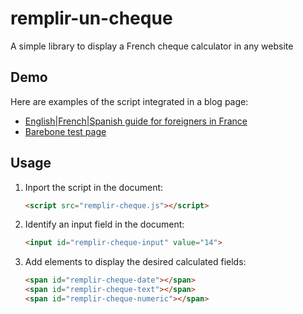 # remplir-un-cheque
A simple library to display a French cheque calculator in any website

## Demo

Here are examples of the script integrated in a blog page:
- [English|French|Spanish guide for foreigners in France](https://raranguren.github.io/remplir-un-cheque/index-en.html)
- [Barebone test page](https://raranguren.github.io/remplir-un-cheque/test.html)

## Usage

1. Inport the script in the document:
    ```html
    <script src="remplir-cheque.js"></script>
    ```
2. Identify an input field in the document:
    ```html
    <input id="remplir-cheque-input" value="14">
    ```
3. Add elements to display the desired calculated fields:
    ```html
    <span id="remplir-cheque-date"></span>
    <span id="remplir-cheque-text"></span>
    <span id="remplir-cheque-numeric"></span>
    ```

